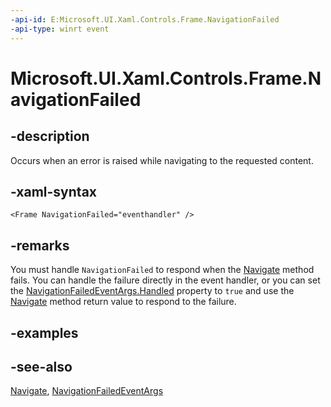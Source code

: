 ```yaml
---
-api-id: E:Microsoft.UI.Xaml.Controls.Frame.NavigationFailed
-api-type: winrt event
---
```


<!-- Event syntax
public event Windows.UI.Xaml.Navigation.NavigationFailedEventHandler NavigationFailed
-->

# Microsoft.UI.Xaml.Controls.Frame.NavigationFailed

## -description

Occurs when an error is raised while navigating to the requested content.

## -xaml-syntax

```xaml
<Frame NavigationFailed="eventhandler" />
```

## -remarks

You must handle `NavigationFailed` to respond when the [Navigate](frame_navigate_1557370995.md) method fails. You can handle the failure directly in the event handler, or you can set the [NavigationFailedEventArgs.Handled](../microsoft.ui.xaml.navigation/navigationfailedeventargs_handled.md) property to `true` and use the [Navigate](frame_navigate_1557370995.md) method return value to respond to the failure.

## -examples

## -see-also

[Navigate](frame_navigate_1557370995.md), [NavigationFailedEventArgs](../microsoft.ui.xaml.navigation/navigationfailedeventargs.md)
